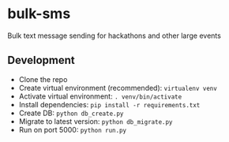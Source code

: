# bulk-sms
Bulk text message sending for hackathons and other large events

## Development
* Clone the repo
* Create virtual environment (recommended): `virtualenv venv`
* Activate virtual environment: `. venv/bin/activate`
* Install dependencies: `pip install -r requirements.txt`
* Create DB: `python db_create.py`
* Migrate to latest version: `python db_migrate.py`
* Run on port 5000: `python run.py`
